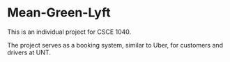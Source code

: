 # Mean-Green-Lyft
This is an individual project for CSCE 1040.

The project serves as a booking system, similar to Uber, for customers and drivers at UNT.


